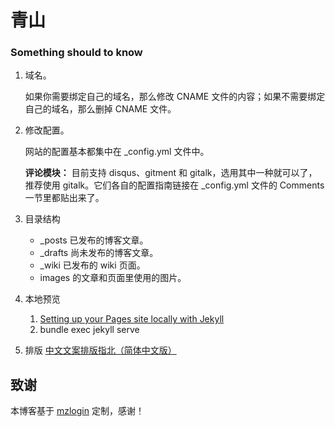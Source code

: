 # 青山

### Something should to know
1. 域名。

   如果你需要绑定自己的域名，那么修改 CNAME 文件的内容；如果不需要绑定自己的域名，那么删掉 CNAME 文件。

2. 修改配置。

   网站的配置基本都集中在 \_config.yml 文件中。

   **评论模块：** 目前支持 disqus、gitment 和 gitalk，选用其中一种就可以了，推荐使用 gitalk。它们各自的配置指南链接在 \_config.yml 文件的 Comments 一节里都贴出来了。

3. 目录结构
   * \_posts 已发布的博客文章。
   * \_drafts 尚未发布的博客文章。
   * \_wiki 已发布的 wiki 页面。
   * images 的文章和页面里使用的图片。

4. 本地预览
   1. [Setting up your Pages site locally with Jekyll][2]   
   2. bundle exec jekyll serve

5. 排版
   [中文文案排版指北（简体中文版）][1]

## 致谢

本博客基于 [mzlogin](https://github.com/mzlogin/mzlogin.github.io) 定制，感谢！


[1]: https://github.com/mzlogin/chinese-copywriting-guidelines
[2]: https://help.github.com/articles/setting-up-your-pages-site-locally-with-jekyll/
